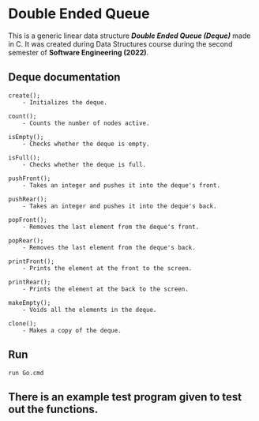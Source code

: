 # Double Ended Queue

This is a generic linear data structure ***Double Ended Queue (Deque)*** made in C. It was created during Data Structures course during the second semester of **Software Engineering (2022)**.

## Deque documentation

	create();
		- Initializes the deque.

	count();
		- Counts the number of nodes active.

	isEmpty();
		- Checks whether the deque is empty.

	isFull();
		- Checks whether the deque is full.

	pushFront();
		- Takes an integer and pushes it into the deque's front.

	pushRear();
		- Takes an integer and pushes it into the deque's back.

	popFront();
		- Removes the last element from the deque's front.

	popRear();
		- Removes the last element from the deque's back.

	printFront();
		- Prints the element at the front to the screen.

	printRear();
		- Prints the element at the back to the screen.

	makeEmpty();
		- Voids all the elements in the deque.

	clone();
		- Makes a copy of the deque.

## Run
```
run Go.cmd
```

## There is an example test program given to test out the functions.
	

